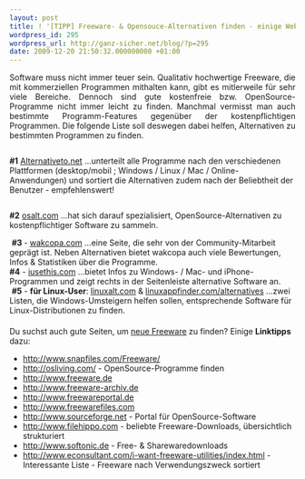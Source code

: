 ```yaml
---
layout: post
title: ! '[TIPP] Freeware- & Opensouce-Alternativen finden - einige Websites'
wordpress_id: 295
wordpress_url: http://ganz-sicher.net/blog/?p=295
date: 2009-12-20 21:50:32.000000000 +01:00
---
```

<p style="text-align: justify;">Software muss nicht immer teuer sein. Qualitativ hochwertige Freeware, die mit kommerziellen Programmen mithalten kann, gibt es mitlerweile für sehr viele Bereiche. Dennoch sind gute kostenfreie bzw. OpenSource-Programme nicht immer leicht zu finden. Manchmal vermisst man auch bestimmte Programm-Features gegenüber der kostenpflichtigen Programmen. Die folgende Liste soll deswegen dabei helfen, Alternativen zu bestimmten Programmen zu finden.</p>

<div><span class="borderimg"><a href="http://alternativeto.net/" target="_blank"><img style="max-width: 800px;" src="http://ganz-sicher.net/blog/wp-content/uploads/alternativeto_net.png" alt="" /></a></span> <span class="borderimg"> </span>

<strong>#1</strong> <a href="http://alternativeto.net/" target="_blank">Alternativeto.net</a>
...unterteilt alle Programme nach den verschiedenen Plattformen (desktop/mobil ; Windows / Linux / Mac / Online-Anwendungen) und sortiert die Alternativen zudem nach der Beliebtheit der Benutzer - empfehlenswert!

<span class="borderimg"><a href="http://www.osalt.com/" target="_blank"><img style="max-width: 800px;" src="http://ganz-sicher.net/blog/wp-content/uploads/osalt_com.png" alt="" /></a></span>

<strong>#2</strong> <a href="http://www.osalt.com/" target="_blank">osalt.com</a>
<span class="borderimg">...hat sich darauf spezialisiert, OpenSource-Alternativen zu kostenpflichtiger Software zu sammeln. </span>
<div><span class="borderimg"><a href="http://wakoopa.com/" target="_blank"><img style="max-width: 800px;" src="http://ganz-sicher.net/blog/wp-content/uploads/wakcopa_com.png" alt="" /></a></span>
<strong>#3 </strong>- <a href="http://wakoopa.com/" target="_blank">wakcopa.com</a>
...eine Seite, die sehr von der Community-Mitarbeit geprägt ist. Neben Alternativen bietet wakcopa auch viele Bewertungen, Infos &amp; Statistiken über die Programme.</div>
<div><span class="borderimg"><a href="http://windows.iusethis.com/" target="_blank"><img style="max-width: 800px;" src="http://ganz-sicher.net/blog/wp-content/uploads/iusethis_com.png" alt="" /></a></span></div>
<strong>#4</strong> - <a href="http://windows.iusethis.com/" target="_blank">iusethis.com</a>
<span class="borderimg">...bietet Infos zu Windows- / Mac- und iPhone-Programmen und zeigt rechts in der Seitenleiste alternative Software an. </span>
<div><span class="borderimg"><img style="max-width: 800px;" src="http://ganz-sicher.net/blog/wp-content/uploads/linux_apps.png" alt="" />
<strong>#5</strong> - <strong>für Linux-User</strong>: <a href="http://www.linuxalt.com/" target="_blank">linuxalt.com</a> &amp; <a href="http://linuxappfinder.com/alternatives" target="_blank">linuxappfinder.com/alternatives</a>
...zwei Listen, die Windows-Umsteigern helfen sollen, entsprechende Software für Linux-Distributionen zu finden.</span></div>
<p style="margin-top: 20px;">Du suchst auch gute Seiten, um <span style="text-decoration: underline;">neue Freeware</span> zu finden? Einige <strong>Linktipps</strong> dazu:</p>

<ul>
	<li><a href="http://www.snapfiles.com/Freeware/" target="_blank">http://www.snapfiles.com/Freeware/</a></li>
	<li><a href="http://osliving.com/" target="_blank">http://osliving.com/</a> - OpenSource-Programme finden</li>
	<li><a href="http://www.freeware.de" target="_blank">http://www.freeware.de</a></li>
	<li><a href="http://www.freeware-archiv.de" target="_blank">http://www.freeware-archiv.de</a></li>
	<li><a href="http://www.freewareportal.de" target="_blank">http://www.freewareportal.de</a></li>
	<li><a href="http://www.freewarefiles.com" target="_blank">http://www.freewarefiles.com</a></li>
	<li><a href="http://www.sourceforge.net" target="_blank">http://www.sourceforge.net</a> - Portal für OpenSource-Software</li>
	<li><a href="http://www.filehippo.com" target="_blank">http://www.filehippo.com</a> - beliebte Freeware-Downloads, übersichtlich strukturiert</li>
	<li><a href="http://www.softonic.de" target="_blank">http://www.softonic.de</a> - Free- &amp; Sharewaredownloads</li>
	<li><a href="http://www.econsultant.com/i-want-freeware-utilities/index.html" target="_blank">http://www.econsultant.com/i-want-freeware-utilities/index.html</a> - Interessante Liste - Freeware nach Verwendungszweck sortiert</li>
</ul>
</div>
